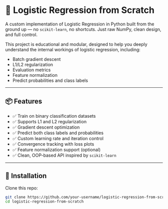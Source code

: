 # 🧠 Logistic Regression from Scratch

A custom implementation of Logistic Regression in Python built from the ground up — no `scikit-learn`, no shortcuts. Just raw NumPy, clean design, and full control.

This project is educational and modular, designed to help you deeply understand the internal workings of logistic regression, including:

- Batch gradient descent  
- L1/L2 regularization  
- Evaluation metrics  
- Feature normalization  
- Predict probabilities and class labels  

---

## 📦 Features

- ✅ Train on binary classification datasets  
- ✅ Supports L1 and L2 regularization  
- ✅ Gradient descent optimization  
- ✅ Predict both class labels and probabilities  
- ✅ Custom learning rate and iteration control  
- ✅ Convergence tracking with loss plots  
- ✅ Feature normalization support (optional)  
- ✅ Clean, OOP-based API inspired by `scikit-learn`

---

## 🔧 Installation

Clone this repo:

```bash
git clone https://github.com/your-username/logistic-regression-from-scratch.git
cd logistic-regression-from-scratch
